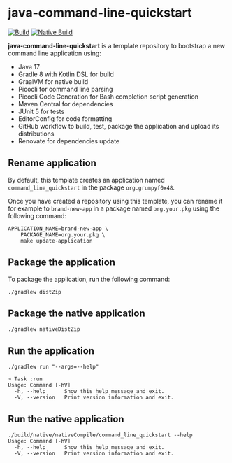 # java-command-line-quickstart

[![Build](https://github.com/grumpyf0x48/java-command-line-quickstart/actions/workflows/build.yml/badge.svg)](https://github.com/grumpyf0x48/java-command-line-quickstart/actions/workflows/build.yml)
[![Native Build](https://github.com/grumpyf0x48/java-command-line-quickstart/actions/workflows/native_build.yml/badge.svg)](https://github.com/grumpyf0x48/java-command-line-quickstart/actions/workflows/native_build.yml)

**java-command-line-quickstart** is a template repository to bootstrap a new command line application using:

- Java 17
- Gradle 8 with Kotlin DSL for build
- GraalVM for native build
- Picocli for command line parsing
- Picocli Code Generation for Bash completion script generation
- Maven Central for dependencies
- JUnit 5 for tests
- EditorConfig for code formatting
- GitHub workflow to build, test, package the application and upload its distributions
- Renovate for dependencies update

## Rename application

By default, this template creates an application named `command_line_quickstart` in the package `org.grumpyf0x48`.

Once you have created a repository using this template, you can rename it for example to `brand-new-app` in a package named `org.your.pkg` using the following command:

```shell
APPLICATION_NAME=brand-new-app \
    PACKAGE_NAME=org.your.pkg \
    make update-application
```

## Package the application

To package the application, run the following command:

```shell
./gradlew distZip
```

## Package the native application

```shell
./gradlew nativeDistZip
```

## Run the application

```shell
./gradlew run "--args=--help"

> Task :run
Usage: Command [-hV]
  -h, --help      Show this help message and exit.
  -V, --version   Print version information and exit.
```

## Run the native application

```shell
./build/native/nativeCompile/command_line_quickstart --help
Usage: Command [-hV]
  -h, --help      Show this help message and exit.
  -V, --version   Print version information and exit.
```

